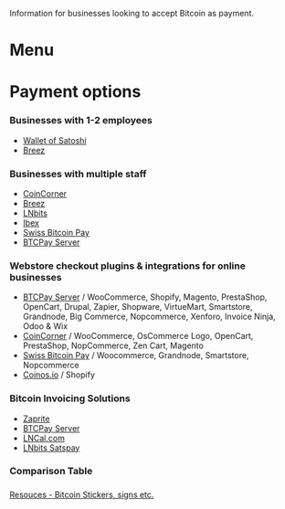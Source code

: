 Information for businesses looking to accept Bitcoin as payment.

# Menu

# Payment options

### Businesses with 1-2 employees

- [Wallet of Satoshi](https://www.walletofsatoshi.com)
- [Breez](https://breez.technology)

### Businesses with multiple staff

- [CoinCorner](https://www.coincorner.com/merchantregister)
- [Breez](https://breez.technology)
- [LNbits](https://lnbits.com)
- [Ibex](https://www.ibexpay.io)
- [Swiss Bitcoin Pay](SwissBitcoinPay.md)
- [BTCPay Server](https://btcpayserver.org)

### Webstore checkout plugins & integrations for online businesses

- [BTCPay Server](https://btcpayserver.org) / WooCommerce, Shopify, Magento, PrestaShop, OpenCart, Drupal, Zapier, Shopware, VirtueMart, Smartstore, Grandnode, Big Commerce, Nopcommerce, Xenforo, Invoice Ninja, Odoo & Wix
- [CoinCorner](https://www.coincorner.com/checkout) / WooCommerce, OsCommerce Logo, OpenCart, PrestaShop, NopCommerce, Zen Cart, Magento
- [Swiss Bitcoin Pay](SwissBitcoinPay.md) / Woocommerce, Grandnode, Smartstore, Nopcommerce
- [Coinos.io](coinos.io) / Shopify

### Bitcoin Invoicing Solutions

- [Zaprite](Zaprite.md)
- [BTCPay Server](https://btcpayserver.org)
- [LNCal.com](https://lncal.com)
- [LNbits Satspay](https://github.com/lnbits/satspay)

### Comparison Table

### 
[Resouces - Bitcoin Stickers, signs etc.](resources.md)
